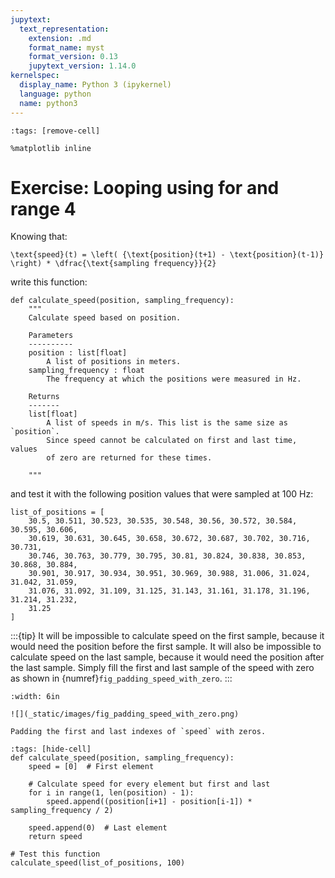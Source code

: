 ```yaml
---
jupytext:
  text_representation:
    extension: .md
    format_name: myst
    format_version: 0.13
    jupytext_version: 1.14.0
kernelspec:
  display_name: Python 3 (ipykernel)
  language: python
  name: python3
---
```


```{code-cell} ipython3
:tags: [remove-cell]

%matplotlib inline
```

# Exercise: Looping using **for** and **range** 4

Knowing that:

```{math}
\text{speed}(t) = \left( {\text{position}(t+1) - \text{position}(t-1)} \right) * \dfrac{\text{sampling frequency}}{2}
```

write this function:

```
def calculate_speed(position, sampling_frequency):
    """
    Calculate speed based on position.

    Parameters
    ----------
    position : list[float]
        A list of positions in meters.
    sampling_frequency : float
        The frequency at which the positions were measured in Hz.

    Returns
    -------
    list[float]
        A list of speeds in m/s. This list is the same size as `position`.
        Since speed cannot be calculated on first and last time, values
        of zero are returned for these times.
    
    """

```

and test it with the following position values that were sampled at 100 Hz:

```{code-cell}
list_of_positions = [
    30.5, 30.511, 30.523, 30.535, 30.548, 30.56, 30.572, 30.584, 30.595, 30.606,
    30.619, 30.631, 30.645, 30.658, 30.672, 30.687, 30.702, 30.716, 30.731,
    30.746, 30.763, 30.779, 30.795, 30.81, 30.824, 30.838, 30.853, 30.868, 30.884,
    30.901, 30.917, 30.934, 30.951, 30.969, 30.988, 31.006, 31.024, 31.042, 31.059,
    31.076, 31.092, 31.109, 31.125, 31.143, 31.161, 31.178, 31.196, 31.214, 31.232,
    31.25
]
```

:::{tip}
It will be impossible to calculate speed on the first sample, because it would need the position before the first sample. It will also be impossible to calculate speed on the last sample, because it would need the position after the last sample. Simply fill the first and last sample of the speed with zero as shown in {numref}`fig_padding_speed_with_zero`.
:::

```{figure-md} fig_padding_speed_with_zero
:width: 6in

![](_static/images/fig_padding_speed_with_zero.png)

Padding the first and last indexes of `speed` with zeros.
```


```{code-cell}
:tags: [hide-cell]
def calculate_speed(position, sampling_frequency):
    speed = [0]  # First element

    # Calculate speed for every element but first and last
    for i in range(1, len(position) - 1):
        speed.append((position[i+1] - position[i-1]) * sampling_frequency / 2)

    speed.append(0)  # Last element
    return speed

# Test this function
calculate_speed(list_of_positions, 100)
```

